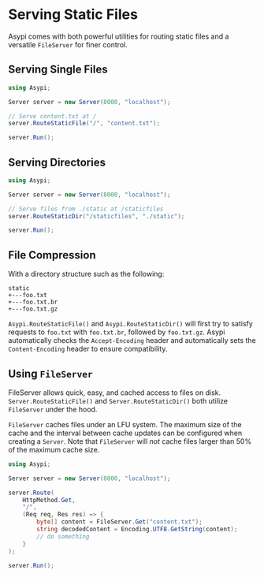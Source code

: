 # Serving Static Files

Asypi comes with both powerful utilities for routing static files and a versatile `FileServer` for finer control.

## Serving Single Files

```C#
using Asypi;

Server server = new Server(8000, "localhost");

// Serve content.txt at /
server.RouteStaticFile("/", "content.txt");

server.Run();
```

## Serving Directories

```C#
using Asypi;

Server server = new Server(8000, "localhost");

// Serve files from ./static at /staticfiles
server.RouteStaticDir("/staticfiles", "./static");

server.Run();
```

## File Compression

With a directory structure such as the following:

```text
static
+---foo.txt
+---foo.txt.br
+---foo.txt.gz
```

`Asypi.RouteStaticFile()` and `Asypi.RouteStaticDir()` will first try to satisfy requests to `foo.txt` with `foo.txt.br`, followed by `foo.txt.gz`. Asypi automatically checks the `Accept-Encoding` header and automatically sets the `Content-Encoding` header to ensure compatibility.

## Using `FileServer`

FileServer allows quick, easy, and cached access to files on disk. `Server.RouteStaticFile()` and `Server.RouteStaticDir()` both utilize `FileServer` under the hood.

`FileServer` caches files under an LFU system. The maximum size of the cache and the interval between cache updates can be configured when creating a `Server`. Note that `FileServer` will *not* cache files larger than 50% of the maximum cache size.

```C#
using Asypi;

Server server = new Server(8000, "localhost");

server.Route(
    HttpMethod.Get,
    "/",
    (Req req, Res res) => {
        byte[] content = FileServer.Get("content.txt");
        string decodedContent = Encoding.UTF8.GetString(content);
        // do something
    }
);

server.Run();
```
